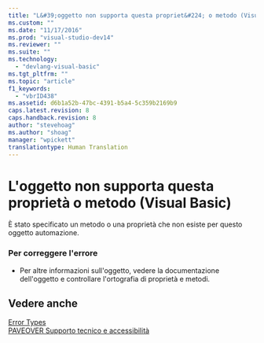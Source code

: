```yaml
---
title: "L&#39;oggetto non supporta questa propriet&#224; o metodo (Visual Basic) | Microsoft Docs"
ms.custom: ""
ms.date: "11/17/2016"
ms.prod: "visual-studio-dev14"
ms.reviewer: ""
ms.suite: ""
ms.technology: 
  - "devlang-visual-basic"
ms.tgt_pltfrm: ""
ms.topic: "article"
f1_keywords: 
  - "vbrID438"
ms.assetid: d6b1a52b-47bc-4391-b5a4-5c359b2169b9
caps.latest.revision: 8
caps.handback.revision: 8
author: "stevehoag"
ms.author: "shoag"
manager: "wpickett"
translationtype: Human Translation
---
```

# L&#39;oggetto non supporta questa propriet&#224; o metodo (Visual Basic)
È stato specificato un metodo o una proprietà che non esiste per questo oggetto automazione.  
  
### Per correggere l'errore  
  
-   Per altre informazioni sull'oggetto, vedere la documentazione dell'oggetto e controllare l'ortografia di proprietà e metodi.  
  
## Vedere anche  
 [Error Types](../../visual-basic/programming-guide/language-features/error-types.md)   
 [PAVEOVER Supporto tecnico e accessibilità](http://msdn.microsoft.com/it-it/14e1d293-7b6d-40a6-bf3e-a92f8ee6c88c)